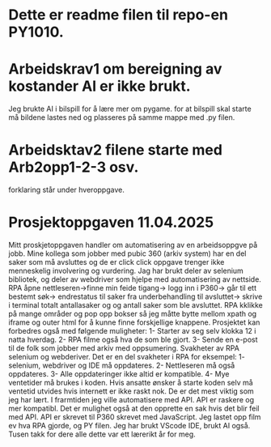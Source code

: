 # Dette er readme filen til repo-en PY1010.

# Arbeidskrav1 om bereigning av kostander AI er ikke brukt.

Jeg brukte AI i bilspill for å lære mer om pygame.
 for at bilspill skal starte må bildene lastes ned og plasseres på samme mappe med .py filen.


# Arbeidsktav2 filene starte med Arb2opp1-2-3 osv.
forklaring står under hveroppgave.


# Prosjektoppgaven 11.04.2025

Mitt proskjetoppgaven handler om automatisering av en arbeidsoppgve på jobb. Mine kollega som jobber med pubic 360 (arkiv system) har en del saker som må avsluttes og de er click click oppgave trenger ikke menneskelig involvering og vurdering. Jag har brukt deler av selenium bibliotek, og deler av webdriver som hjelpe med automatisering av nettside. RPA åpne nettleseren->finne min feide tigang-> logg inn i P360-> går til ett bestemt søk-> endrestatus til saker fra underbehandling til avsluttet-> skrive i terminal totalt antallasaker og og antall saker som ble avsluttet. RPA kklikke på mange områder og pop opp bokser så jeg måtte bytte mellom xpath og iframe og outer html for å kunne finne forskjellige knappene. Prosjektet kan forbedres også med følgende muligheter:
1- Starter av seg selv klokka 12 i natta hverdag.
2- RPA filme også hva de som ble gjort.
3- Sende en e-post til de folk som jobber med arkiv med oppsumering.
Svakheter av RPA selenium og webderiver. Det er en del svakheter i RPA for eksempel: 
1- selenium, webdriver og IDE må oppdateres.
2- Nettleseren må også oppdateres.
3- Alle oppdateringer ikke altid er kompatible.
4- Mye ventetider må brukes i koden. Hvis ansatte ønsker å starte koden selv må ventetid utvides hvis internett er ikke raskt nok.
De er det mest viktig som jeg har lært. I frarmtiden jeg ville automatisere med API. API er raskere og mer kompatibl. Det er mulighet også at den opprette en sak hvis det blir feil med API. API er skrevet til P360 skrevet med JavaScript. Jeg lastet opp film ev hva RPA gjorde, og PY filen. Jeg har brukt VScode IDE, brukt AI også. Tusen takk for dere alle dette var ett lærerikt år for meg.
